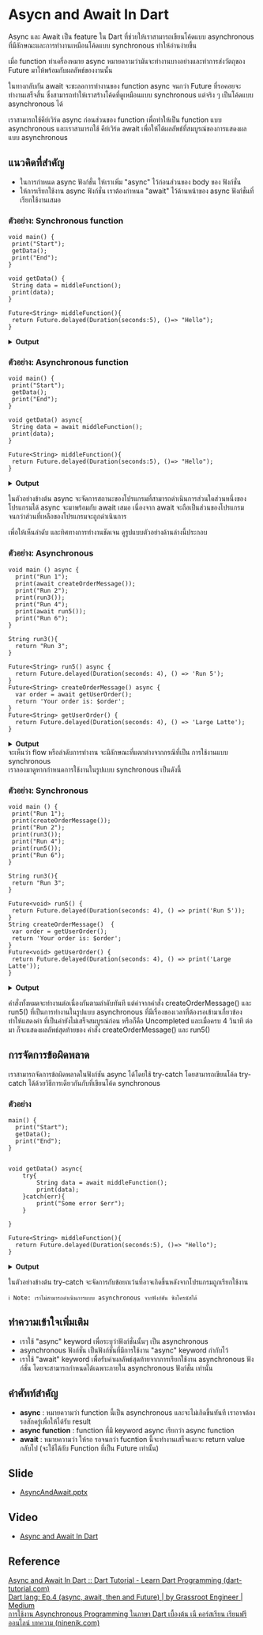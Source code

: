 # Asycn and Await In Dart
Async และ Await เป็น feature ใน Dart ที่ช่วยให้เราสามารถเขียนโค้ดแบบ asynchronous ที่มีลักษณะและการทำงานเหมือนโค้ดแบบ synchronous ทำให้อ่านง่ายขึ้น

เมื่อ function ทำเครื่องหมาย async หมายความว่ามันจะทำงานบางอย่างและทำการส่งวัตถุของ Future มาให้พร้อมกับผลลัพธ์ของงานนั้น

ในทางกลับกัน await จะชะลอการทำงานของ function async จนกว่า Future ที่รอคอยจะทำงานเสร็จสิ้น ซึ่งสามารถทำให้เราสร้างโค้ดที่ดูเหมือนแบบ synchronous แต่จริง ๆ เป็นโค้ดแบบ asynchronous ได้

เราสามารถใช้คีย์เวิร์ด async ก่อนส่วนของ function เพื่อทำให้เป็น function แบบ asynchronous และเราสามารถใช้
คีย์เวิร์ด await เพื่อให้ได้ผลลัพธ์ที่สมบูรณ์ของการแสดงผลแบบ asynchronous

## แนวคิดที่สำคัญ
* ในการกำหนด async ฟังก์ชั่น ให้เราเพิ่ม "async" ไว้ก่อนส่วนของ body ของ ฟังก์ชั่น
* ให้การเรียกใช้งาน async ฟังก์ชั่น เราต้องกำหนด "await" ไว้ด้านหน้าของ async ฟังก์ชั่นที่เรียกใช้งานเสมอ

### ตัวอย่าง: Synchronous function
```
void main() {
 print("Start");
 getData();
 print("End");
}

void getData() {
 String data = middleFunction();
 print(data);
}

Future<String> middleFunction(){
 return Future.delayed(Duration(seconds:5), ()=> "Hello");
}
```
<details>
 <summary><strong>Output</strong></summary>
 <pre><code>Start
End
Instance of '_Future<String>'
</code></pre>
</details>

### ตัวอย่าง: Asynchronous function
```
void main() {
 print("Start");
 getData();
 print("End");
}

void getData() async{
 String data = await middleFunction();
 print(data);
}

Future<String> middleFunction(){
 return Future.delayed(Duration(seconds:5), ()=> "Hello");
}
```
<details>
 <summary><strong>Output</strong></summary>
 <pre><code>Start
End
Hello
</code></pre>
</details>

ในตัวอย่างข้างต้น async จะจัดการสถานะของโปรแกรมที่สามารถดำเนินการส่วนใดส่วนหนึ่งของโปรแกรมได้ async จะมาพร้อมกับ await เสมอ เนื่องจาก await จะถือเป็นส่วนของโปรแกรมจนกว่าส่วนที่เหลือของโปรแกรมจะถูกดำเนินการ

 เพื่อให้เห็นลำดับ และทิศทางการทำงานชัดเจน ดูรูปแบบตัวอย่างด้านล่างนี้ประกอบ
 
### ตัวอย่าง: Asynchronous
```
void main () async {
  print("Run 1");
  print(await createOrderMessage());
  print("Run 2");
  print(run3());
  print("Run 4");
  print(await run5());
  print("Run 6");
}

String run3(){
  return "Run 3";
}

Future<String> run5() async {
  return Future.delayed(Duration(seconds: 4), () => 'Run 5'); 
}
Future<String> createOrderMessage() async {
  var order = await getUserOrder();   
  return 'Your order is: $order'; 
}
Future<String> getUserOrder() {
  return Future.delayed(Duration(seconds: 4), () => 'Large Latte'); 
}
```
<details>
 <summary><strong>Output</strong></summary>
 <pre><code> Your order is: Large Latte
    Run 2
    Run 3
    Run 4
    Run 5
    Run 6
</code></pre>
</details>
 จะเห็นว่า flow หรือลำดับการทำงาน จะมีลักษณะที่แตกต่างจากกรณีที่เป็น การใช้งานแบบ synchronous 
 
 <br>
 เราลองมาดูหากกำหนดการใช้งานในรูปแบบ synchronous  เป็นดังนี้
 
 ### ตัวอย่าง: Synchronous
 ```
void main () {
  print("Run 1");
  print(createOrderMessage());
  print("Run 2");
  print(run3());
  print("Run 4");
  print(run5());
  print("Run 6");
}

String run3(){
  return "Run 3";
}

Future<void> run5() {
  return Future.delayed(Duration(seconds: 4), () => print('Run 5')); 
}
String createOrderMessage()  {
  var order = getUserOrder();   
  return 'Your order is: $order'; 
}
Future<void> getUserOrder() {
  return Future.delayed(Duration(seconds: 4), () => print('Large Latte')); 
}
```
<details>
 <summary><strong>Output</strong></summary>
 <pre><code> Run 1
    Your order is: Instance of '_Future<void>'
    Run 2
    Run 3
    Run 4
    Instance of '_Future<void>'
    Run 6
    Large Latte
    Run 5
</code></pre>
</details>

คำสั่งทั้งหมดจะทำงานต่อเนื่องกันตามลำดับทันที แต่ค่าจากคำสั่ง createOrderMessage() และ run5() ที่เป็นการทำงานในรูปแบบ asynchronous ที่มีเรื่องของเวลาที่ต้องรอเข้ามาเกี่ยวข้อง ทำให้แสดงค่า ที่เป็นค่ายังไม่เสร็จสมบูรณ์ก่อน หรือก็คือ Uncompleted และเมื่อครบ 4 วินาที ต่อมา ก็จะแสดงผลลัพธ์สุดท้ายของ คำสั่ง createOrderMessage() และ run5() 

## การจัดการข้อผิดพลาด
เราสามารถจัดการข้อผิดพลาดในฟังก์ชัน async ได้โดยใช้ try-catch โดยสามารถเขียนโค้ด try-catch ได้ด้วยวิธีการเดียวกันกับที่เขียนโค้ด synchronous

### ตัวอย่าง
```
main() {
  print("Start");
  getData();
  print("End");
}


void getData() async{
    try{
        String data = await middleFunction();
        print(data);
    }catch(err){
        print("Some error $err");
    }
 
}

Future<String> middleFunction(){
  return Future.delayed(Duration(seconds:5), ()=> "Hello");
}
```

<details>
 <summary><strong>Output</strong></summary>
 <pre><code>Start
End
Hello
</code></pre>
</details>

ในตัวอย่างข้างต้น try-catch จะจัดการกับข้อยกเว้นที่อาจเกิดขึ้นหลังจากโปรแกรมถูกเรียกใช้งาน
```
ℹ️ Note: เราไม่สามารถดำเนินการแบบ asynchronous จากฟังก์ชัน ซิงโครนัสได้
```
## ทำความเข้าใจเพิ่มเติม
- เราใช้ "async" keyword เพื่อระบุว่าฟังก์ชั่นนั้นๆ เป็น asynchronous
- asynchronous ฟังก์ชั่น เป็นฟังก์ชั่นที่มีการใช้งาน "async" keyword กำกับไว้
- เราใช้ "await" keyword เพื่อรับค่าผลลัพธ์สุดท้ายจากการเรียกใช้งาน asynchronous ฟังก์ชั่น โดยจะสามารถกำหนดได้เฉพาะภายใน asynchronous ฟังก์ชั่น เท่านั้น

## คำศัพท์สำคัญ
- **async** : หมายความว่า function นี้เป็น asynchronous และจะไม่เกิดขึ้นทันที เราอาจต้องรอสักครู่เพื่อให้ได้รับ result
- **async function** : function ที่มี keyword async เรียกว่า async function
- **await** : หมายความว่า ให้รอ รอจนกว่า fucntion นี้จะทำงานเสร็จและจะ return value กลับไป (จะใช้ได้กับ Function ที่เป็น Future เท่านั้น)

## Slide
- [AsyncAndAwait.pptx]([https://github.com/soonklang/dart-tutorial/files/12769061/AsyncAndAwait.pptx](https://github.com/Lathavit/PL/blob/main/AsyncAndAwait.pptx))

## Video
- [Async and Await In Dart](https://youtu.be/ZwQyOYOw8zE)

## **Reference**
[Async and Await In Dart :: Dart Tutorial - Learn Dart Programming (dart-tutorial.com)](https://dart-tutorial.com/asynchronous-programming/async-and-await-in-dart/)
<br>
[Dart lang: Ep.4 (async, await, then and Future) | by Grassroot Engineer | Medium](https://grassrootengineer.medium.com/dart-lang-ep-4-async-await-then-and-future-16e34a31fab9)
<br>
[การใช้งาน Asynchronous Programming ในภาษา Dart เบื้องต้น เนื คอร์สเรียน เรียนฟรี ออนไลน์ บทความ (ninenik.com)](https://www.ninenik.com/%E0%B8%81%E0%B8%B2%E0%B8%A3%E0%B9%83%E0%B8%8A%E0%B9%89%E0%B8%87%E0%B8%B2%E0%B8%99_Asynchronous_Programming_%E0%B9%83%E0%B8%99%E0%B8%A0%E0%B8%B2%E0%B8%A9%E0%B8%B2_Dart_%E0%B9%80%E0%B8%9A%E0%B8%B7%E0%B9%89%E0%B8%AD%E0%B8%87%E0%B8%95%E0%B9%89%E0%B8%99-949.html)
